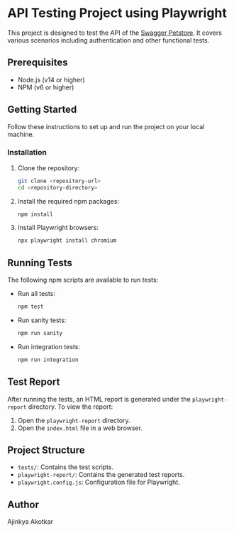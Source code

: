 # API Testing Project using Playwright

This project is designed to test the API of the [Swagger Petstore](https://petstore.swagger.io/#/). It covers various scenarios including authentication and other functional tests.

## Prerequisites

- Node.js (v14 or higher)
- NPM (v6 or higher)


## Getting Started

Follow these instructions to set up and run the project on your local machine.

### Installation

1. Clone the repository:
    ```sh
    git clone <repository-url>
    cd <repository-directory>
    ```

2. Install the required npm packages:
    ```sh
    npm install
    ```

3. Install Playwright browsers:
    ```sh
    npx playwright install chromium
    ```

## Running Tests

The following npm scripts are available to run tests:

- Run all tests:
    ```sh
    npm test
    ```

- Run sanity tests:
    ```sh
    npm run sanity
    ```

- Run integration tests:
    ```sh
    npm run integration
    ```

## Test Report

After running the tests, an HTML report is generated under the `playwright-report` directory. To view the report:

1. Open the `playwright-report` directory.
2. Open the `index.html` file in a web browser.

## Project Structure

- `tests/`: Contains the test scripts.
- `playwright-report/`: Contains the generated test reports.
- `playwright.config.js`: Configuration file for Playwright.

## Author

Ajinkya Akotkar

